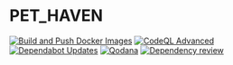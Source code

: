 # PET_HAVEN
[![Build and Push Docker Images](https://github.com/nongtiensonpro/PET_HAVEN/actions/workflows/docker-image.yml/badge.svg)](https://github.com/nongtiensonpro/PET_HAVEN/actions/workflows/docker-image.yml)
[![CodeQL Advanced](https://github.com/nongtiensonpro/PET_HAVEN/actions/workflows/codeql.yml/badge.svg)](https://github.com/nongtiensonpro/PET_HAVEN/actions/workflows/codeql.yml)
[![Dependabot Updates](https://github.com/nongtiensonpro/PET_HAVEN/actions/workflows/dependabot/dependabot-updates/badge.svg)](https://github.com/nongtiensonpro/PET_HAVEN/actions/workflows/dependabot/dependabot-updates)
[![Qodana](https://github.com/nongtiensonpro/PET_HAVEN/actions/workflows/qodana_code_quality.yml/badge.svg)](https://github.com/nongtiensonpro/PET_HAVEN/actions/workflows/qodana_code_quality.yml)
[![Dependency review](https://github.com/nongtiensonpro/PET_HAVEN/actions/workflows/dependency-review.yml/badge.svg)](https://github.com/nongtiensonpro/PET_HAVEN/actions/workflows/dependency-review.yml)
